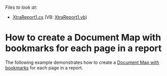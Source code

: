 <!-- default file list -->
*Files to look at*:

* [XtraReport1.cs](./CS/XtraReport1.cs) (VB: [XtraReport1.vb](./VB/XtraReport1.vb))
<!-- default file list end -->
# How to create a Document Map with bookmarks for each page in a report


<p>The following example demonstrates how to create a <a href="http://www.devexpress.com/Help/Content.aspx?help=XtraReports&document=CustomDocument2603.htm">Document Map with bookmarks</a> for each page in a report.</p>

<br/>


